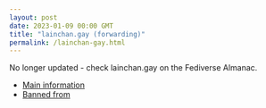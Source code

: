 ```yaml
---
layout: post
date: 2023-01-09 00:00 GMT
title: "lainchan.gay (forwarding)"
permalink: /lainchan-gay.html
---
```


No longer updated - check lainchan.gay on the Fediverse Almanac.

* [Main information](https://www.fediversealmanac.com/api/v1/instances/lainchan.gay)
* [Banned from](https://www.fediversealmanac.com/api/v1/instances/lainchan.gay/banned_from)

